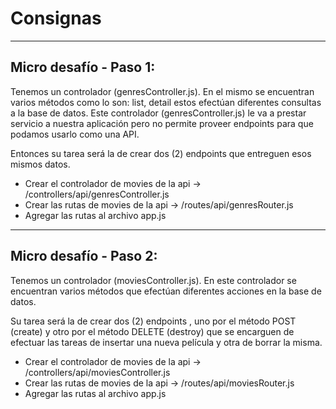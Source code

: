 # Consignas
---

## Micro desafío - Paso 1:

Tenemos un controlador (genresController.js). En el mismo se encuentran varios métodos como lo son: list, detail estos efectúan diferentes consultas a la base de datos. Este controlador (genresController.js) le va a prestar servicio a nuestra aplicación pero no permite proveer endpoints para que podamos usarlo como una API. 

Entonces su tarea será la de crear dos (2) endpoints que entreguen esos mismos datos.

 - Crear el controlador de movies de la api → /controllers/api/genresController.js
 - Crear las rutas de movies de la api → /routes/api/genresRouter.js
 - Agregar las rutas al archivo app.js

---

## Micro desafío - Paso 2:

Tenemos un controlador (moviesController.js). En este controlador se encuentran varios métodos que efectúan diferentes acciones en la base de datos. 

Su tarea será la de crear dos (2) endpoints , uno por el método POST (create) y otro por el método DELETE (destroy) que se encarguen de efectuar las tareas de insertar una nueva película y otra de borrar la misma. 

 - Crear el controlador de movies de la api → /controllers/api/moviesController.js
 - Crear las rutas de movies de la api → /routes/api/moviesRouter.js
 - Agregar las rutas al archivo app.js